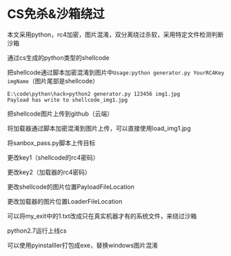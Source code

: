 # CS免杀&沙箱绕过

本文采用python，rc4加密，图片混淆，双分离绕过杀软，采用特定文件检测判断沙箱

通过cs生成的python类型的shellcode

把shellcode通过脚本加密混淆到图片中`Usage:python generator.py YourRC4Key imgName`（图片尾部是shellcode）

```
E:\code\python\hack>python2 generator.py 123456 img1.jpg
Payload has write to shellcode_img1.jpg
```

把shellcode图片上传到github（云端）

将加载器通过脚本加密混淆到图片上传，可以直接使用load_img1.jpg

将sanbox_pass.py脚本上传目标

更改key1（shellcode的rc4密码）

更改key2（加载器的rc4密码）

更改shellcode的图片位置PayloadFileLocation

更改加载器的图片位置LoaderFileLocation

可以将my_exit中的1.txt改成只在真实机器才有的系统文件，来绕过沙箱

python2.7运行上线cs

可以使用pyinstalller打包成exe，替换windows图片混淆
